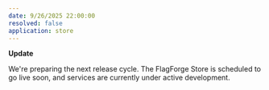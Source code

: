 ```yaml
---
date: 9/26/2025 22:00:00
resolved: false
application: store
---
```


**Update**

We're preparing the next release cycle. The FlagForge Store is scheduled to go live soon, and services are currently under active development.
